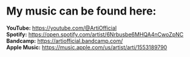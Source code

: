 # My music can be found here:  
**YouTube:** https://youtube.com/@ArtiOfficial  
**Spotify:** https://open.spotify.com/artist/6Nrbusbe6MHQA4nCwoZpNC  
**Bandcamp:** https://artiofficial.bandcamp.com/  
**Apple Music:** https://music.apple.com/us/artist/arti/1553189790
